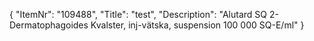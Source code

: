 {
  "ItemNr": "109488",
  "Title": "test",
  "Description": "Alutard SQ 2-Dermatophagoides Kvalster, inj-vätska, suspension 100 000 SQ-E/ml"
}